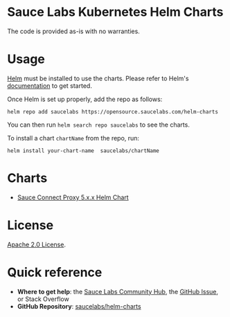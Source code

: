 # Sauce Labs Kubernetes Helm Charts

The code is provided as-is with no warranties.

# Usage

[Helm](https://helm.sh) must be installed to use the charts.
Please refer to Helm's [documentation](https://helm.sh/docs/) to get started.

Once Helm is set up properly, add the repo as follows:

```console
helm repo add saucelabs https://opensource.saucelabs.com/helm-charts
```

You can then run `helm search repo saucelabs` to see the charts.

To install a chart `chartName` from the repo, run:

```console
helm install your-chart-name  saucelabs/chartName
```

# Charts

- [Sauce Connect Proxy 5.x.x Helm Chart](./charts/sauce-connect/README.md)

# License

[Apache 2.0 License](https://github.com/saucelabs/helm-charts/blob/main/LICENSE).

# Quick reference

- __Where to get help__: the [Sauce Labs Community Hub](https://community.saucelabs.com), the [GitHub Issue](https://github.com/saucelabs/helm-charts/issues/new), or Stack Overflow
- __GitHub Repository__: [saucelabs/helm-charts](https://github.com/saucelabs/helm-charts)
